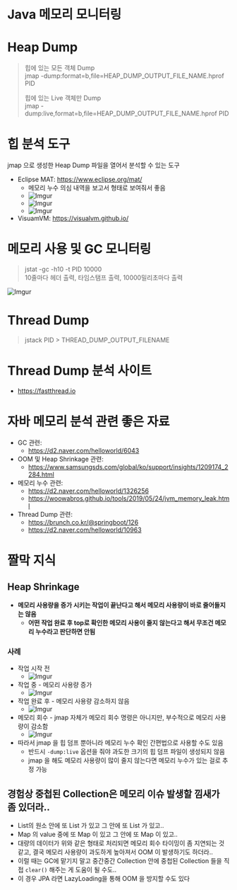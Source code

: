# Java 메모리 모니터링

# Heap Dump

>힙에 있는 모든 객체 Dump  
>jmap -dump:format=b,file=HEAP_DUMP_OUTPUT_FILE_NAME.hprof PID
>
>힙에 있는 Live 객체만 Dump  
>jmap -dump:live,format=b,file=HEAP_DUMP_OUTPUT_FILE_NAME.hprof PID

# 힙 분석 도구

jmap 으로 생성한 Heap Dump 파일을 열어서 분석할 수 있는 도구

- Eclipse MAT: https://www.eclipse.org/mat/
  - 메모리 누수 의심 내역을 보고서 형태로 보여줘서 좋음
  - ![Imgur](https://i.imgur.com/zeiXYxF.png)
  - ![Imgur](https://i.imgur.com/yEa9Xpk.png)
  - ![Imgur](https://i.imgur.com/xiTL9Lh.png)
- VisuamVM: https://visualvm.github.io/

# 메모리 사용 및 GC 모니터링

>jstat -gc -h10 -t PID 10000  
>10줄마다 헤더 출력, 타임스탬프 출력, 10000밀리초마다 출력

![Imgur](https://i.imgur.com/d0TMbpm.png)

# Thread Dump

>jstack PID > THREAD_DUMP_OUTPUT_FILENAME

# Thread Dump 분석 사이트

- https://fastthread.io

# 자바 메모리 분석 관련 좋은 자료

- GC 관련: 
  - https://d2.naver.com/helloworld/6043
- OOM 및 Heap Shrinkage 관련: 
  - https://www.samsungsds.com/global/ko/support/insights/1209174_2284.html
- 메모리 누수 관련: 
  - https://d2.naver.com/helloworld/1326256
  - https://woowabros.github.io/tools/2019/05/24/jvm_memory_leak.html
- Thread Dump 관련:
  - https://brunch.co.kr/@springboot/126
  - https://d2.naver.com/helloworld/10963

# 짤막 지식

## Heap Shrinkage

- **메모리 사용량을 증가 시키는 작업이 끝난다고 해서 메모리 사용량이 바로 줄어들지는 않음**
    - **어떤 작업 완료 후 top로 확인한 메모리 사용이 줄지 않는다고 해서 무조건 메모리 누수라고 판단하면 안됨**

### 사례

- 작업 시작 전
    - ![Imgur](https://i.imgur.com/oZV4Eat.png)
- 작업 중 - 메모리 사용량 증가
    - ![Imgur](https://i.imgur.com/t8hwQHz.png)
- 작업 완료 후 - 메모리 사용량 감소하지 않음
    - ![Imgur](https://i.imgur.com/sGBCLbK.png)
- 메모리 회수 - jmap 자체가 메모리 회수 명령은 아니지만, 부수적으로 메모리 사용량이 감소함
    - ![Imgur](https://i.imgur.com/gQze3QN.png)
- 따라서 jmap 을 힙 덤프 뿐아니라 메모리 누수 확인 간편법으로 사용할 수도 있음
    - 반드시 `-dump:live` 옵션을 줘야 과도한 크기의 힙 덤프 파일이 생성되지 않음
    - jmap 을 해도 메모리 사용량이 많이 줄지 않는다면 메모리 누수가 있는 걸로 추정 가능

## 경험상 중첩된 Collection은 메모리 이슈 발생할 낌새가 좀 있더라..

- List의 원소 안에 또 List 가 있고 그 안에 또 List 가 있고..
- Map 의 value 중에 또 Map 이 있고 그 안에 또 Map 이 있고..
- 대량의 데이터가 위와 같은 형태로 처리되면 메모리 회수 타이밍이 좀 지연되는 것 같고, 결국 메모리 사용량이 과도하게 높아져서 OOM 이 발생하기도 하더라..
- 이럴 때는 GC에 맡기지 말고 중간중간 Collection 안에 중첩된 Collection 들을 직접 `clear()` 해주는 게 도움이 될 수도..
- 이 경우 JPA 라면 LazyLoading을 통해 OOM 을 방지할 수도 있다

